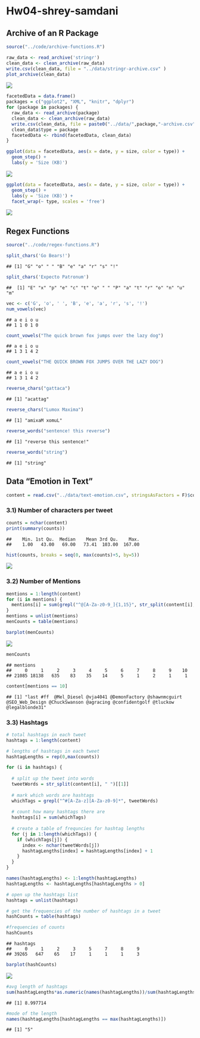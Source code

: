 Hw04-shrey-samdani
================

Archive of an R Package
-----------------------

``` r
source("../code/archive-functions.R")

raw_data <- read_archive('stringr')
clean_data <- clean_archive(raw_data)
write.csv(clean_data, file = "../data/stringr-archive.csv" )
plot_archive(clean_data)
```

![](../images/unnamed-chunk-1-1.png)

``` r
facetedData = data.frame()
packages = c("ggplot2", "XML", "knitr", "dplyr")
for (package in packages) {
  raw_data <- read_archive(package)
  clean_data <- clean_archive(raw_data)
  write.csv(clean_data, file = paste0("../data/",package,"-archive.csv" ))
  clean_data$type = package
  facetedData <- rbind(facetedData, clean_data)
}
```

``` r
ggplot(data = facetedData, aes(x = date, y = size, color = type)) +
  geom_step() + 
  labs(y = 'Size (KB)')
```

![](../images/unnamed-chunk-2-1.png)

``` r
ggplot(data = facetedData, aes(x = date, y = size, color = type)) +
  geom_step() + 
  labs(y = 'Size (KB)') + 
  facet_wrap(~ type, scales = 'free')
```

![](../images/unnamed-chunk-2-2.png)

Regex Functions
---------------

``` r
source("../code/regex-functions.R")

split_chars('Go Bears!')
```

    ## [1] "G" "o" " " "B" "e" "a" "r" "s" "!"

``` r
split_chars('Expecto Patronum')
```

    ##  [1] "E" "x" "p" "e" "c" "t" "o" " " "P" "a" "t" "r" "o" "n" "u" "m"

``` r
vec <- c('G', 'o', ' ', 'B', 'e', 'a', 'r', 's', '!')
num_vowels(vec)
```

    ## a e i o u 
    ## 1 1 0 1 0

``` r
count_vowels("The quick brown fox jumps over the lazy dog")
```

    ## a e i o u 
    ## 1 3 1 4 2

``` r
count_vowels("THE QUICK BROWN FOX JUMPS OVER THE LAZY DOG")
```

    ## a e i o u 
    ## 1 3 1 4 2

``` r
reverse_chars("gattaca")
```

    ## [1] "acattag"

``` r
reverse_chars("Lumox Maxima")
```

    ## [1] "amixaM xomuL"

``` r
reverse_words("sentence! this reverse")
```

    ## [1] "reverse this sentence!"

``` r
reverse_words("string")
```

    ## [1] "string"

Data “Emotion in Text”
----------------------

``` r
content = read.csv("../data/text-emotion.csv", stringsAsFactors = F)$content
```

### 3.1) Number of characters per tweet

``` r
counts = nchar(content)
print(summary(counts))
```

    ##    Min. 1st Qu.  Median    Mean 3rd Qu.    Max. 
    ##    1.00   43.00   69.00   73.41  103.00  167.00

``` r
hist(counts, breaks = seq(0, max(counts)+5, by=5))
```

![](../images/unnamed-chunk-9-1.png)

### 3.2) Number of Mentions

``` r
mentions = 1:length(content)
for (i in mentions) {
  mentions[i] = sum(grepl("^@[A-Za-z0-9_]{1,15}", str_split(content[i], " ")[[1]]))
}
mentions = unlist(mentions)
menCounts = table(mentions)

barplot(menCounts)
```

![](../images/unnamed-chunk-10-1.png)

``` r
menCounts
```

    ## mentions
    ##     0     1     2     3     4     5     6     7     8     9    10 
    ## 21085 18138   635    83    35    14     5     1     2     1     1

``` r
content[mentions == 10]
```

    ## [1] "last #ff  @Mel_Diesel @vja4041 @DemonFactory @shawnmcguirt @SEO_Web_Design @ChuckSwanson @agracing @confidentgolf @tluckow @legalblonde31"

### 3.3) Hashtags

``` r
# total hashtags in each tweet
hashtags = 1:length(content)

# lengths of hashtags in each tweet
hashtagLengths = rep(0,max(counts))

for (i in hashtags) {
  
  # split up the tweet into words
  tweetWords = str_split(content[i], " ")[[1]]
  
  # mark which words are hashtags
  whichTags = grepl("^#[A-Za-z][A-Za-z0-9]*", tweetWords)
  
  # count how many hashtags there are
  hashtags[i] = sum(whichTags)
  
  # create a table of frequncies for hashtag lengths
  for (j in 1:length(whichTags)) {
    if (whichTags[j]) {
      index <- nchar(tweetWords[j])
      hashtagLengths[index] = hashtagLengths[index] + 1
    }
  }
}

names(hashtagLengths) <- 1:length(hashtagLengths)
hashtagLengths <- hashtagLengths[hashtagLengths > 0]

# open up the hashtags list
hashtags = unlist(hashtags)

# get the frequencies of the number of hashtags in a tweet
hashCounts = table(hashtags)

#frequencies of counts
hashCounts
```

    ## hashtags
    ##     0     1     2     3     5     7     8     9 
    ## 39265   647    65    17     1     1     1     3

``` r
barplot(hashCounts)
```

![](../images/unnamed-chunk-11-1.png)

``` r
#avg length of hashtags
sum(hashtagLengths*as.numeric(names(hashtagLengths))/sum(hashtagLengths))
```

    ## [1] 8.997714

``` r
#mode of the length
names(hashtagLengths[hashtagLengths == max(hashtagLengths)])
```

    ## [1] "5"
